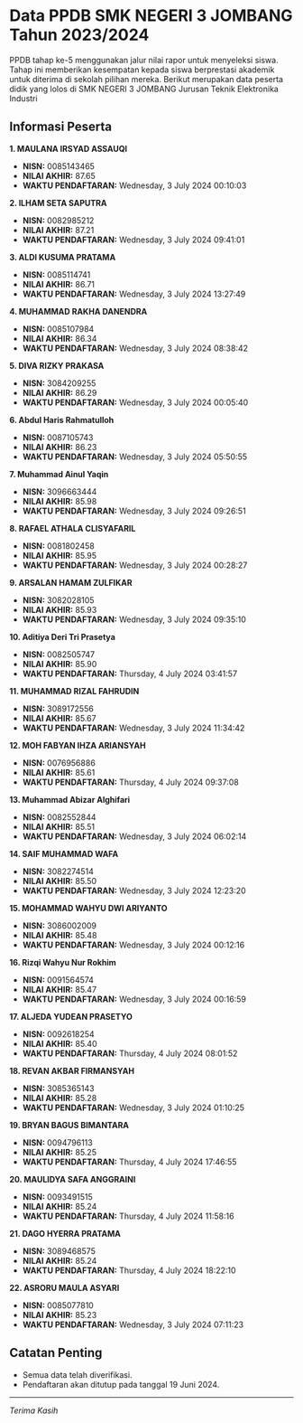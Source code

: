 # Data PPDB SMK NEGERI 3 JOMBANG Tahun 2023/2024
PPDB tahap ke-5 menggunakan jalur nilai rapor untuk menyeleksi siswa. Tahap ini memberikan kesempatan kepada siswa berprestasi akademik untuk diterima di sekolah pilihan mereka. 
Berikut merupakan data peserta didik yang lolos di SMK NEGERI 3 JOMBANG Jurusan Teknik Elektronika Industri

## Informasi Peserta 
**1. MAULANA IRSYAD ASSAUQI**
- **NISN:** 0085143465
- **NILAI AKHIR:** 87.65
- **WAKTU PENDAFTARAN:** Wednesday, 3 July 2024 00:10:03

**2. ILHAM SETA SAPUTRA**
- **NISN:** 0082985212
- **NILAI AKHIR:** 87.21
- **WAKTU PENDAFTARAN:** Wednesday, 3 July 2024 09:41:01

**3. ALDI KUSUMA PRATAMA**
- **NISN:** 0085114741
- **NILAI AKHIR:** 86.71
- **WAKTU PENDAFTARAN:** Wednesday, 3 July 2024 13:27:49

**4. MUHAMMAD RAKHA DANENDRA**
- **NISN:** 0085107984
- **NILAI AKHIR:** 86.34
- **WAKTU PENDAFTARAN:** Wednesday, 3 July 2024 08:38:42

**5. DIVA RIZKY PRAKASA**
- **NISN:** 3084209255
- **NILAI AKHIR:** 86.29
- **WAKTU PENDAFTARAN:** Wednesday, 3 July 2024 00:05:40

**6. Abdul Haris Rahmatulloh**
- **NISN:** 0087105743
- **NILAI AKHIR:** 86.23
- **WAKTU PENDAFTARAN:** Wednesday, 3 July 2024 05:50:55

**7. Muhammad Ainul Yaqin**
- **NISN:** 3096663444
- **NILAI AKHIR:** 85.98
- **WAKTU PENDAFTARAN:** Wednesday, 3 July 2024 09:26:51

**8. RAFAEL ATHALA CLISYAFARIL**
- **NISN:** 0081802458
- **NILAI AKHIR:** 85.95
- **WAKTU PENDAFTARAN:** Wednesday, 3 July 2024 00:28:27

**9. ARSALAN HAMAM ZULFIKAR**
- **NISN:** 3082028105
- **NILAI AKHIR:** 85.93
- **WAKTU PENDAFTARAN:** Wednesday, 3 July 2024 09:35:10

**10. Aditiya Deri Tri Prasetya**
- **NISN:** 0082505747
- **NILAI AKHIR:** 85.90
- **WAKTU PENDAFTARAN:** Thursday, 4 July 2024 03:41:57

**11. MUHAMMAD RIZAL FAHRUDIN**
- **NISN:** 3089172556
- **NILAI AKHIR:** 85.67
- **WAKTU PENDAFTARAN:** Wednesday, 3 July 2024 11:34:42

**12. MOH FABYAN IHZA ARIANSYAH**
- **NISN:** 0076956886
- **NILAI AKHIR:** 85.61
- **WAKTU PENDAFTARAN:** Thursday, 4 July 2024 09:37:08

**13. Muhammad Abizar Alghifari**
- **NISN:** 0082552844
- **NILAI AKHIR:** 85.51
- **WAKTU PENDAFTARAN:** Wednesday, 3 July 2024 06:02:14

**14. SAIF MUHAMMAD WAFA**
- **NISN:** 3082274514
- **NILAI AKHIR:** 85.50
- **WAKTU PENDAFTARAN:** Wednesday, 3 July 2024 12:23:20

**15. MOHAMMAD WAHYU DWI ARIYANTO**
- **NISN:** 3086002009
- **NILAI AKHIR:** 85.48
- **WAKTU PENDAFTARAN:** Wednesday, 3 July 2024 00:12:16

**16. Rizqi Wahyu Nur Rokhim**
- **NISN:** 0091564574
- **NILAI AKHIR:** 85.47
- **WAKTU PENDAFTARAN:** Wednesday, 3 July 2024 00:16:59

**17. ALJEDA YUDEAN PRASETYO**
- **NISN:** 0092618254
- **NILAI AKHIR:** 85.40
- **WAKTU PENDAFTARAN:** Thursday, 4 July 2024 08:01:52

**18. REVAN AKBAR FIRMANSYAH**
- **NISN:** 3085365143
- **NILAI AKHIR:** 85.28
- **WAKTU PENDAFTARAN:** Wednesday, 3 July 2024 01:10:25

**19. BRYAN BAGUS BIMANTARA**
- **NISN:** 0094796113
- **NILAI AKHIR:** 85.25
- **WAKTU PENDAFTARAN:** Thursday, 4 July 2024 17:46:55

**20. MAULIDYA SAFA ANGGRAINI**
- **NISN:** 0093491515
- **NILAI AKHIR:** 85.24
- **WAKTU PENDAFTARAN:** Thursday, 4 July 2024 11:58:16

**21. DAGO HYERRA PRATAMA**
- **NISN:** 3089468575
- **NILAI AKHIR:** 85.24
- **WAKTU PENDAFTARAN:** Thursday, 4 July 2024 18:22:10

**22. ASRORU MAULA ASYARI**
- **NISN:** 0085077810
- **NILAI AKHIR:** 85.23
- **WAKTU PENDAFTARAN:** Wednesday, 3 July 2024 07:11:23

## Catatan Penting

- Semua data telah diverifikasi.
- Pendaftaran akan ditutup pada tanggal 19 Juni 2024.
---
_Terima Kasih_